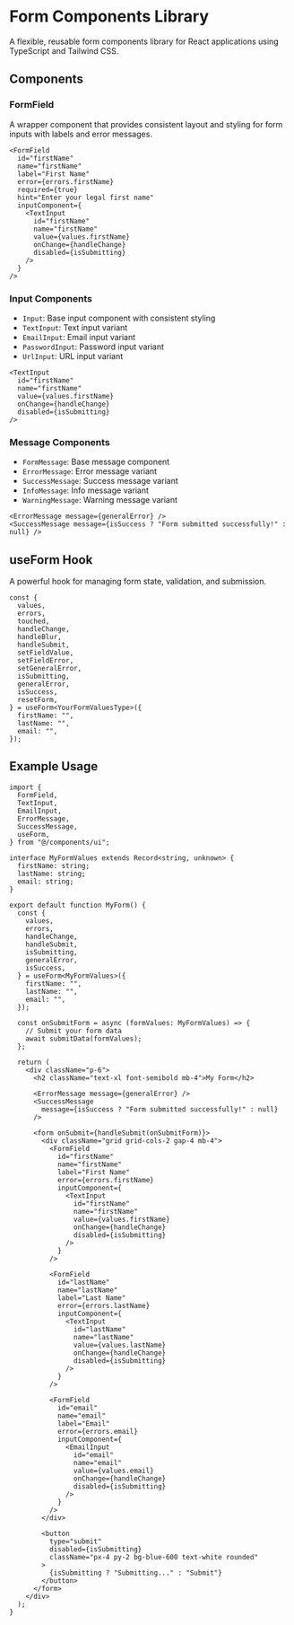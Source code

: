 # Form Components Library

A flexible, reusable form components library for React applications using TypeScript and Tailwind CSS.

## Components

### FormField

A wrapper component that provides consistent layout and styling for form inputs with labels and error messages.

```tsx
<FormField
  id="firstName"
  name="firstName"
  label="First Name"
  error={errors.firstName}
  required={true}
  hint="Enter your legal first name"
  inputComponent={
    <TextInput
      id="firstName"
      name="firstName"
      value={values.firstName}
      onChange={handleChange}
      disabled={isSubmitting}
    />
  }
/>
```

### Input Components

- `Input`: Base input component with consistent styling
- `TextInput`: Text input variant
- `EmailInput`: Email input variant
- `PasswordInput`: Password input variant
- `UrlInput`: URL input variant

```tsx
<TextInput
  id="firstName"
  name="firstName"
  value={values.firstName}
  onChange={handleChange}
  disabled={isSubmitting}
/>
```

### Message Components

- `FormMessage`: Base message component
- `ErrorMessage`: Error message variant
- `SuccessMessage`: Success message variant
- `InfoMessage`: Info message variant
- `WarningMessage`: Warning message variant

```tsx
<ErrorMessage message={generalError} />
<SuccessMessage message={isSuccess ? "Form submitted successfully!" : null} />
```

## useForm Hook

A powerful hook for managing form state, validation, and submission.

```tsx
const {
  values,
  errors,
  touched,
  handleChange,
  handleBlur,
  handleSubmit,
  setFieldValue,
  setFieldError,
  setGeneralError,
  isSubmitting,
  generalError,
  isSuccess,
  resetForm,
} = useForm<YourFormValuesType>({
  firstName: "",
  lastName: "",
  email: "",
});
```

## Example Usage

```tsx
import {
  FormField,
  TextInput,
  EmailInput,
  ErrorMessage,
  SuccessMessage,
  useForm,
} from "@/components/ui";

interface MyFormValues extends Record<string, unknown> {
  firstName: string;
  lastName: string;
  email: string;
}

export default function MyForm() {
  const {
    values,
    errors,
    handleChange,
    handleSubmit,
    isSubmitting,
    generalError,
    isSuccess,
  } = useForm<MyFormValues>({
    firstName: "",
    lastName: "",
    email: "",
  });

  const onSubmitForm = async (formValues: MyFormValues) => {
    // Submit your form data
    await submitData(formValues);
  };

  return (
    <div className="p-6">
      <h2 className="text-xl font-semibold mb-4">My Form</h2>

      <ErrorMessage message={generalError} />
      <SuccessMessage
        message={isSuccess ? "Form submitted successfully!" : null}
      />

      <form onSubmit={handleSubmit(onSubmitForm)}>
        <div className="grid grid-cols-2 gap-4 mb-4">
          <FormField
            id="firstName"
            name="firstName"
            label="First Name"
            error={errors.firstName}
            inputComponent={
              <TextInput
                id="firstName"
                name="firstName"
                value={values.firstName}
                onChange={handleChange}
                disabled={isSubmitting}
              />
            }
          />

          <FormField
            id="lastName"
            name="lastName"
            label="Last Name"
            error={errors.lastName}
            inputComponent={
              <TextInput
                id="lastName"
                name="lastName"
                value={values.lastName}
                onChange={handleChange}
                disabled={isSubmitting}
              />
            }
          />

          <FormField
            id="email"
            name="email"
            label="Email"
            error={errors.email}
            inputComponent={
              <EmailInput
                id="email"
                name="email"
                value={values.email}
                onChange={handleChange}
                disabled={isSubmitting}
              />
            }
          />
        </div>

        <button
          type="submit"
          disabled={isSubmitting}
          className="px-4 py-2 bg-blue-600 text-white rounded"
        >
          {isSubmitting ? "Submitting..." : "Submit"}
        </button>
      </form>
    </div>
  );
}
```
